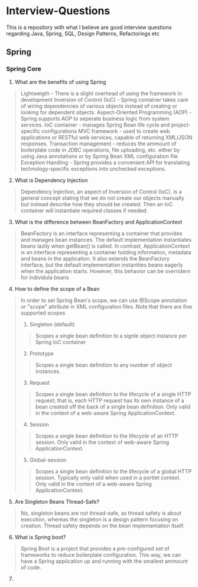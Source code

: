 # Interview-Questions
This is a repository with what I believe are good interview questions regarding Java, Spring, SQL, Design Patterns, Refactorings etc

## Spring

### Spring Core
1. What are the benefits of using Spring
> Lightweigth - There is a slight overhead of using the framework in development
> Inversion of Control (IoC) - Spring container takes care of wiring dependencies of various objects instead of creating or looking for dependent objects.
> Aspect-Oriented Programming (AOP) - Spring supports AOP to seperate business logic from system services.
> IoC container - manages Spring Bean life cycle and project-specific configurations
> MVC framework - used to create web applications or RESTful web services, capable of returning XML/JSON responses.
> Transaction management - reduces the ammount of boilerplate code in JDBC operations, file uploading, etc. either by using Java annotations or by Spring Bean XML configuration file
> Exception Handling - Spring provides a convenient API for translating technology-specific exceptions into unchecked exceptions.
2. What is Dependency Injection
> Dependency Injection, an aspect of Inversion of Control (IoC), is a general concept stating that we do not create our objects manually but instead describe how they should be created. Then an IoC container will instantiate required classes if needed.
3. What is the difference between BeanFactory and ApplicationContext
> BeanFactory is an interface representing a container that provides and manages bean instances. The default implementation instantiates beans lazily when getBean() is called. 
> In contrast, ApplicationContext is an interface representing a container holding information, metadata and beans in the application. It also extends the BeanFactory interface, but the default implementation instantites beans eagerly when the application starts. However, this behavior can be overridern for individula beans
4. How to define the scope of a Bean
> In order to set Spring Bean's scope, we can use @Scope annotation or "scope" attribute in XML configuration files. Note that there are five supported scopes
> 1. Singleton (default)
>> Scopes a single bean definition to a signle object instance per Spring IoC container
> 2. Prototype
>> Scopes a single bean definition to any number of object instances.
> 3. Request
>> Scopes a single bean definition to the lifecycle of a single HTTP request; that is, each HTTP request has its own instance of a bean created off the back of a single bean definition. Only valid in the context of a web-aware Spring ApplicationContext.
> 4. Session
>> Scopes a single bean definition to the lifecycle of an HTTP session. Only valid in the context of web-aware Spring ApplicationContext.
> 5. Global-session
>> Scopes a single bean definition to the lifecycle of a global HTTP session. Typically only valid when used in a portlet context. Only valid in the context of a web-aware Spring ApplicationContext.
5. Are Singleton Beans Thread-Safe?
> No, singleton beans are not thread-safe, as thread safety is about execution, whereas the singleton is a design pattern focusing on creation. Thread safety depends on the bean implementation itself.
6. What is Spring boot?
> Spring Boot is a project that provides a pre-configured set of frameworks to reduce boilerplate configuration. This way, we can have a Spring application up and running with the smallest ammount of code.
7. 
